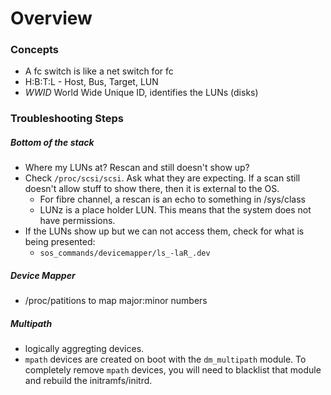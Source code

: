 # Overview

### Concepts
* A fc switch is like a net switch for fc
* H:B:T:L - Host, Bus, Target, LUN
* _WWID_ World Wide Unique ID, identifies the LUNs (disks)
 

### Troubleshooting Steps

##### Bottom of the stack
* Where my LUNs at? Rescan and still doesn't show up?
* Check `/proc/scsi/scsi`. Ask what they are expecting. If a scan still doesn't allow stuff to show there, then it is external to the OS. 
  * For fibre channel, a rescan is an echo to something in /sys/class
  * LUNz is a place holder LUN. This means that the system does not have permissions. 
* If the LUNs show up but we can not access them, check for what is being presented: 
  * `sos_commands/devicemapper/ls_-laR_.dev`

##### Device Mapper
* /proc/patitions to map major:minor numbers 

##### Multipath
* logically aggregting devices. 
* `mpath` devices are created on boot with the `dm_multipath` module. To completely remove `mpath` devices, you will need to blacklist that module and rebuild the initramfs/initrd. 
